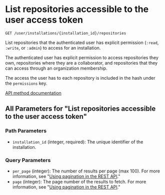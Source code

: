# List repositories accessible to the user access token

`GET /user/installations/{installation_id}/repositories`

List repositories that the authenticated user has explicit permission (`:read`, `:write`, or `:admin`) to access for an installation.

The authenticated user has explicit permission to access repositories they own, repositories where they are a collaborator, and repositories that they can access through an organization membership.

The access the user has to each repository is included in the hash under the `permissions` key.

[API method documentation](https://docs.github.com/rest/apps/installations#list-repositories-accessible-to-the-user-access-token)

## All Parameters for "List repositories accessible to the user access token"

### Path Parameters

- `installation_id` (integer, required): The unique identifier of the installation.
### Query Parameters

- `per_page` (integer): The number of results per page (max 100). For more information, see "[Using pagination in the REST API](https://docs.github.com/rest/using-the-rest-api/using-pagination-in-the-rest-api)."
- `page` (integer): The page number of the results to fetch. For more information, see "[Using pagination in the REST API](https://docs.github.com/rest/using-the-rest-api/using-pagination-in-the-rest-api)."